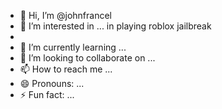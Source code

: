 - 👋 Hi, I’m @johnfrancel
- 👀 I’m interested in ... in playing roblox jailbreak
- 
- 🌱 I’m currently learning ...
- 💞️ I’m looking to collaborate on ...
- 📫 How to reach me ...
- 😄 Pronouns: ...
- ⚡ Fun fact: ...

<!---
johnfrancel/johnfrancel is a ✨ special ✨ repository because its `README.md` (this file) appears on your GitHub profile.
You can click the Preview link to take a look at your changes.
--->
